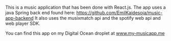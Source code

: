 This is a music application that has been done with React.js.
The app uses a java Spring back end found here: https://github.com/EmilKaidesoja/music-app-backend
It also uses the musixmatch api and the spotify web api and web player SDK.

You can find this app on my Digital Ocean droplet at www.my-musicapp.me 
